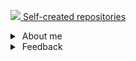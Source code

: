 [![](https://win98icons.alexmeub.com/icons/png/directory_closed-2.png)&nbsp;Self-created repositories](https://github.com/search?q=user%3ADiicorp95&type=)<br>

<details>
<summary><a href="#"><img alt="" src="https://win98icons.alexmeub.com/icons/png/help_book_cool-1.png"></a>&nbsp;About me</summary>

* [My personality](https://github.com/Diicorp95/Diicorp95/blob/main/personality.md)
* [My favorite websites](https://github.com/Diicorp95/Diicorp95/blob/main/websites.md)
* [My favorite software](https://github.com/Diicorp95/Diicorp95/blob/main/software.md)
* My favorite music:
  * [Main branch](https://github.com/Diicorp95/Diicorp95/blob/main/music.md)
  * [Chiptune branch](https://github.com/Diicorp95/Diicorp95/blob/main/music_ct.md)
  * [URL branch](https://github.com/Diicorp95/Diicorp95/blob/main/music_links.md)
* [My favorite stuff](https://github.com/Diicorp95/Diicorp95/blob/main/favorites.md)
* [My favorite quotes](https://github.com/Diicorp95/Diicorp95/blob/main/quotes.md)
</details>

<details>
<summary><a href="#"><img alt="" src="https://win98icons.alexmeub.com/icons/png/message_envelope_open-1.png"></a>&nbsp;Feedback</summary>

* [E-mail](mailto:larry.holst@disroot.org)<br>
* [Reddit](https://reddit.com/u/Diicorp95)<br>
* [OpenVK](https://openvk.su/im?sel=2526)
</details>
